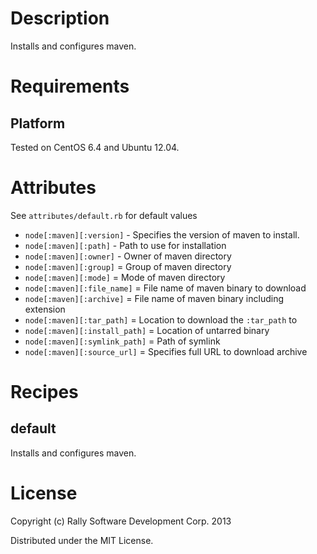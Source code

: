 Description
===========
Installs and configures maven.

Requirements
============

Platform
--------
Tested on CentOS 6.4 and Ubuntu 12.04.

Attributes
==========
See `attributes/default.rb` for default values

* `node[:maven][:version]` - Specifies the version of maven to install.
* `node[:maven][:path]` - Path to use for installation
* `node[:maven][:owner]` - Owner of maven directory
* `node[:maven][:group]` = Group of maven directory
* `node[:maven][:mode]` = Mode of maven directory
* `node[:maven][:file_name]` = File name of maven binary to download
* `node[:maven][:archive]` = File name of maven binary including extension
* `node[:maven][:tar_path]` = Location to download the `:tar_path` to
* `node[:maven][:install_path]` = Location of untarred binary
* `node[:maven][:symlink_path]` = Path of symlink
* `node[:maven][:source_url]` = Specifies full URL to download archive

Recipes
=======

default
-------

Installs and configures maven.

License
=======

Copyright (c) Rally Software Development Corp. 2013

Distributed under the MIT License.
